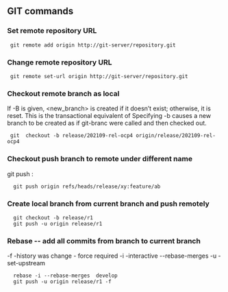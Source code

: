 ## GIT commands

### Set remote repository URL  
```console
 git remote add origin http://git-server/repository.git
```

### Change remote repository URL  
```console
 git remote set-url origin http://git-server/repository.git
```

### Checkout remote branch as local
If -B is given, <new_branch> is created if it doesn’t exist; otherwise, it is reset. This is the transactional equivalent of
Specifying -b causes a new branch to be created as if git-branc were called and then checked out. 
```console
 git  checkout -b release/202109-rel-ocp4 origin/release/202109-rel-ocp4
```
### Checkout push branch to remote under different name
git push  <REMOTENAME> <LOCALBRANCHNAME>:<REMOTEBRANCHNAME> 
```console
  git push origin refs/heads/release/xy:feature/ab
```

### Create local branch from current branch and push remotely
```console
  git checkout -b release/r1
  git push -u origin release/r1
```
### Rebase -- add all commits from branch to current branch 
 -f -history was change - force required
 -i -interactive
 --rebase-merges
 -u -set-upstream
```console
  rebase -i --rebase-merges  develop
  git push -u origin release/r1 -f
```

 
  
